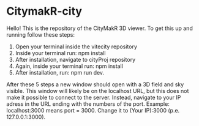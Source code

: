 # CitymakR-city

Hello! This is the repository of the CityMakR 3D viewer. To get this up and running follow these steps: 

1. Open your terminal inside the vitecity repository
2. Inside your terminal run: npm install
3. After installation, navigate to cityProj repository
4. Again, inside your terminal run: npm install
5. After installation, run: npm run dev.

After these 5 steps a new window should open with a 3D field and sky visible. This window will likely be on the localhost URL, but this does not make it possible to connect to the server. Instead, navigate to your IP adress in the URL ending with the numbers of the port. Example: localhost:3000 means port = 3000. Change it to (Your IP):3000 (p.e. 127.0.0.1:3000).

